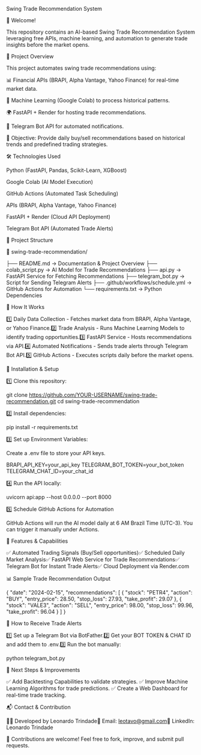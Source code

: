 Swing Trade Recommendation System

👋 Welcome!

This repository contains an AI-based Swing Trade Recommendation System leveraging free APIs, machine learning, and automation to generate trade insights before the market opens.

📌 Project Overview

This project automates swing trade recommendations using:

📊 Financial APIs (BRAPI, Alpha Vantage, Yahoo Finance) for real-time market data.

🤖 Machine Learning (Google Colab) to process historical patterns.

🌍 FastAPI + Render for hosting trade recommendations.

📩 Telegram Bot API for automated notifications.

🚀 Objective: Provide daily buy/sell recommendations based on historical trends and predefined trading strategies.

🛠️ Technologies Used

Python (FastAPI, Pandas, Scikit-Learn, XGBoost)

Google Colab (AI Model Execution)

GitHub Actions (Automated Task Scheduling)

APIs (BRAPI, Alpha Vantage, Yahoo Finance)

FastAPI + Render (Cloud API Deployment)

Telegram Bot API (Automated Trade Alerts)

📂 Project Structure

📂 swing-trade-recommendation/

├── README.md → Documentation & Project Overview
├── colab_script.py → AI Model for Trade Recommendations
├── api.py → FastAPI Service for Fetching Recommendations
├── telegram_bot.py → Script for Sending Telegram Alerts
├── .github/workflows/schedule.yml → GitHub Actions for Automation
└── requirements.txt → Python Dependencies

📌 How It Works

1️⃣ Daily Data Collection - Fetches market data from BRAPI, Alpha Vantage, or Yahoo Finance.2️⃣ Trade Analysis - Runs Machine Learning Models to identify trading opportunities.3️⃣ FastAPI Service - Hosts recommendations via API.4️⃣ Automated Notifications - Sends trade alerts through Telegram Bot API.5️⃣ GitHub Actions - Executes scripts daily before the market opens.

🔧 Installation & Setup

1️⃣ Clone this repository:

git clone https://github.com/YOUR-USERNAME/swing-trade-recommendation.git
cd swing-trade-recommendation

2️⃣ Install dependencies:

pip install -r requirements.txt

3️⃣ Set up Environment Variables:

Create a .env file to store your API keys.

BRAPI_API_KEY=your_api_key
TELEGRAM_BOT_TOKEN=your_bot_token
TELEGRAM_CHAT_ID=your_chat_id

4️⃣ Run the API locally:

uvicorn api:app --host 0.0.0.0 --port 8000

5️⃣ Schedule GitHub Actions for Automation

GitHub Actions will run the AI model daily at 6 AM Brazil Time (UTC-3). You can trigger it manually under Actions.

🚀 Features & Capabilities

✅ Automated Trading Signals (Buy/Sell opportunities)✅ Scheduled Daily Market Analysis✅ FastAPI Web Service for Trade Recommendations✅ Telegram Bot for Instant Trade Alerts✅ Cloud Deployment via Render.com

📊 Sample Trade Recommendation Output

{
    "date": "2024-02-15",
    "recommendations": [
        {
            "stock": "PETR4",
            "action": "BUY",
            "entry_price": 28.50,
            "stop_loss": 27.93,
            "take_profit": 29.07
        },
        {
            "stock": "VALE3",
            "action": "SELL",
            "entry_price": 98.00,
            "stop_loss": 99.96,
            "take_profit": 96.04
        }
    ]
}

📩 How to Receive Trade Alerts

1️⃣ Set up a Telegram Bot via BotFather.2️⃣ Get your BOT TOKEN & CHAT ID and add them to .env.3️⃣ Run the bot manually:

python telegram_bot.py

🚀 Next Steps & Improvements

✅ Add Backtesting Capabilities to validate strategies.
✅ Improve Machine Learning Algorithms for trade predictions.
✅ Create a Web Dashboard for real-time trade tracking.

📬 Contact & Contribution

👨‍💻 Developed by Leonardo Trindade📧 Email: leotavo@gmail.com🔗 LinkedIn: Leonardo Trindade

🙌 Contributions are welcome! Feel free to fork, improve, and submit pull requests.
